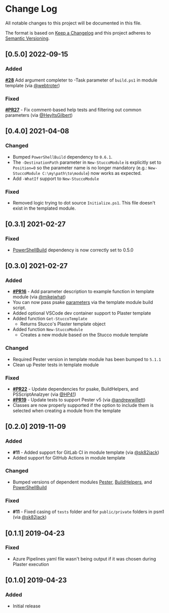 # Change Log

All notable changes to this project will be documented in this file.

The format is based on [Keep a Changelog](http://keepachangelog.com/)
and this project adheres to [Semantic Versioning](http://semver.org/).

## [0.5.0] 2022-09-15

### Added

[**#28**](https://github.com/devblackops/Stucco/pull/28) Add argument completer to -Task parameter of `build.ps1` in module template (via [@webtroter](https://github.com/webtroter))

### Fixed

[**#PR27**](https://github.com/devblackops/Stucco/pull/27) - Fix comment-based help tests and filtering out common parameters (via [@HeyItsGilbert](https://github.com/HeyItsGilbert))

## [0.4.0] 2021-04-08

### Changed

- Bumped `PowerShellBuild` dependency to `0.6.1`.
- The `-DestinationPath` parameter in `New-StuccoModule` is explicitly set to `Position=0` so the
parameter name is no longer mandatory (e.g.: `New-StuccoModule C:\my\path\to\module`) now works as expected.
- Add `-WhatIf` support to `New-StuccoModule`

### Fixed

- Removed logic trying to dot source `Initialize.ps1`. This file doesn't exist in the templated module.

## [0.3.1] 2021-02-27

### Fixed

- [PowerShellBuild](https://github.com/psake/PowerShellBuild) dependency is now correctly set to 0.5.0

## [0.3.0] 2021-02-27

### Added

- [**#PR16**](https://github.com/devblackops/Stucco/pull/16) - Add parameter description to example function in template module (via [@mikejwhat](https://github.com/mikejwhat))
- You can now pass psake [parameters](https://psake.readthedocs.io/en/latest/pass-parameters/) via the template module build script.
- Added optional VSCode dev container support to Plaster template
- Added function `Get-StuccoTemplate`
  - Returns Stucco's Plaster template object
- Added function `New-StuccoModule`
  - Creates a new module based on the Stucco module template

### Changed

- Required Pester version in template module has been bumped to `5.1.1`
- Clean up Pester tests in template module

### Fixed

- [**#PR22**](https://github.com/devblackops/Stucco/pull/22) - Update dependencies for psake, BuildHelpers, and PSScriptAnalzyer (via [@HP41](https://github.com/HP41))
- [**#PR19**](https://github.com/devblackops/Stucco/pull/19) - Update tests to support Pester v5 (via [@andrewwillett](https://github.com/andrewwillett))
- Classes are now properly supported if the option to include them is selected when creating a module from the template

## [0.2.0] 2019-11-09

### Added

- **#11** - Added support for GitLab CI in module template (via [@sk82jack](https://github.com/sk82jack))
- Added support for GitHub Actions in module template

### Changed

- Bumped versions of dependent modules [Pester](https://github.com/pester/Pester), [BuildHelpers](https://github.com/RamblingCookieMonster/BuildHelpers), and [PowerShellBuild](https://github.com/psake/PowerShellBuild)

### Fixed

- **#11** - Fixed casing of `tests` folder and for `public/private` folders in psm1 (via [@sk82jack](https://github.com/sk82jack))

## [0.1.1] 2019-04-23

### Fixed

- Azure Pipelines yaml file wasn't being output if it was chosen during Plaster execution

## [0.1.0] 2019-04-23

### Added

- Initial release
